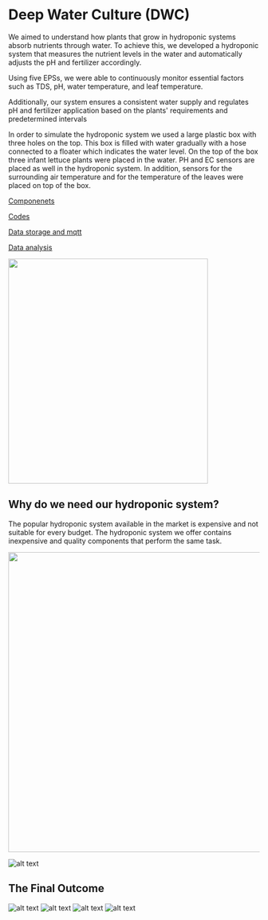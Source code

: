 # Deep Water Culture (DWC)
We aimed to understand how plants that grow in hydroponic systems absorb nutrients through water. To achieve this, we developed a hydroponic system that measures the nutrient levels in the water and automatically adjusts the pH and fertilizer accordingly.

Using five EPSs, we were able to continuously monitor essential factors such as TDS, pH, water temperature, and leaf temperature.

Additionally, our system ensures a consistent water supply and regulates pH and fertilizer application based on the plants' requirements and predetermined intervals

In order to simulate the hydroponic system we used a large plastic box with three holes on the top. This box is filled with water gradually with a hose connected to a floater which indicates the water level. On the top of the box three infant lettuce plants were placed in the water. PH and EC sensors are placed as well in the hydroponic system. In addition, sensors for the surrounding air temperature and for the temperature of the leaves were placed on top of the box. 

[Componenets](Components.md)

[Codes](Codes)

[Data storage and mqtt](Thingspeak+Mqtt)

[Data analysis](Data_analysis)

<img src="https://github.com/OdedHol/agrotech/blob/main/WhatsApp%20Image%202023-06-28%20at%2012.34.05.jpeg" width="400" height="450">



## Why do we need our hydroponic system?

The popular hydroponic system available in the market is expensive and not suitable for every budget. The hydroponic system we offer contains inexpensive and quality components that perform the same task.

<img src="https://github.com/OdedHol/agrotech/blob/main/image.png" width="800" height="600">

![alt text](https://github.com/OdedHol/agrotech/blob/main/image.png)

## The Final Outcome
![alt text](https://github.com/OdedHol/agrotech/blob/main/WhatsApp%20Image%202023-06-28%20at%2017.14.26%20(1).jpeg)
![alt text](https://github.com/OdedHol/agrotech/blob/main/WhatsApp%20Image%202023-06-28%20at%2017.14.26.jpeg)
![alt text](https://github.com/OdedHol/agrotech/blob/main/WhatsApp%20Image%202023-06-28%20at%2012.34.10.jpeg)
![alt text](https://github.com/OdedHol/agrotech/blob/main/WhatsApp%20Image%202023-06-28%20at%2012.34.10%20(2).jpeg)



